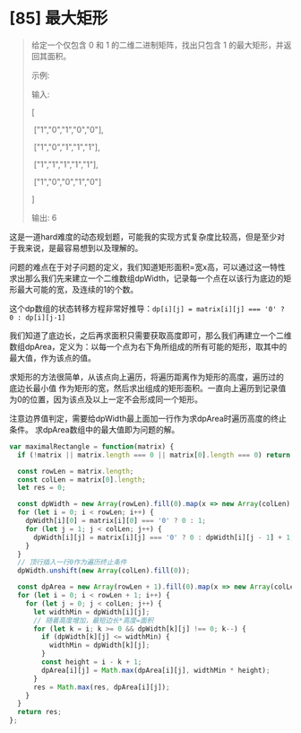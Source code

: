# [85] 最大矩形

> 给定一个仅包含 0 和 1 的二维二进制矩阵，找出只包含 1 的最大矩形，并返回其面积。
>
> 示例:
>
> 输入:
>
> [
>
> ⁠ ["1","0","1","0","0"],
>
> ⁠ ["1","0","1","1","1"],
>
> ⁠ ["1","1","1","1","1"],
>
> ⁠ ["1","0","0","1","0"]
>
> ]
>
> 输出: 6

这是一道hard难度的动态规划题，可能我的实现方式复杂度比较高，但是至少对于我来说，是最容易想到以及理解的。

问题的难点在于对子问题的定义，我们知道矩形面积=宽x高，可以通过这一特性求出那么我们先来建立一个二维数组dpWidth，记录每一个点在以该行为底边的矩形最大可能的宽，及连续的1的个数。

这个dp数组的状态转移方程非常好推导：`dp[i][j] = matrix[i][j] === '0' ? 0 : dp[i][j-1]`

我们知道了底边长，之后再求面积只需要获取高度即可，那么我们再建立一个二维数组dpArea，定义为：以每一个点为右下角所组成的所有可能的矩形，取其中的最大值，作为该点的值。

求矩形的方法很简单，从该点向上遍历，将遍历距离作为矩形的高度，遍历过的 底边长最小值 作为矩形的宽，然后求出组成的矩形面积。一直向上遍历到记录值为0的位置，因为该点及以上一定不会形成同一个矩形。

注意边界值判定，需要给dpWidth最上面加一行作为求dpArea时遍历高度的终止条件。
求dpArea数组中的最大值即为问题的解。

```js
var maximalRectangle = function(matrix) {
  if (!matrix || matrix.length === 0 || matrix[0].length === 0) return 0;

  const rowLen = matrix.length;
  const colLen = matrix[0].length;
  let res = 0;

  const dpWidth = new Array(rowLen).fill(0).map(x => new Array(colLen).fill(0));
  for (let i = 0; i < rowLen; i++) {
    dpWidth[i][0] = matrix[i][0] === '0' ? 0 : 1;
    for (let j = 1; j < colLen; j++) {
      dpWidth[i][j] = matrix[i][j] === '0' ? 0 : dpWidth[i][j - 1] + 1;
    }
  }
  // 顶行插入一行0作为遍历终止条件
  dpWidth.unshift(new Array(colLen).fill(0));

  const dpArea = new Array(rowLen + 1).fill(0).map(x => new Array(colLen).fill(0));
  for (let i = 0; i < rowLen + 1; i++) {
    for (let j = 0; j < colLen; j++) {
      let widthMin = dpWidth[i][j];
      // 随着高度增加，最短边长*高度=面积
      for (let k = i; k >= 0 && dpWidth[k][j] !== 0; k--) {
        if (dpWidth[k][j] <= widthMin) {
          widthMin = dpWidth[k][j];
        }
        const height = i - k + 1;
        dpArea[i][j] = Math.max(dpArea[i][j], widthMin * height);
      }
      res = Math.max(res, dpArea[i][j]);
    }
  }
  return res;
};
```
